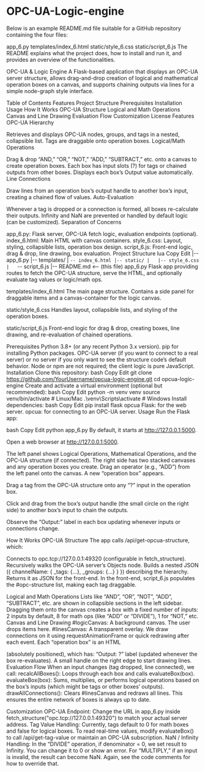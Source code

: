 # OPC-UA-Logic-engine
Below is an example README.md file suitable for a GitHub repository containing the four files:

app_6.py
templates/index_6.html
static/style_6.css
static/script_6.js
The README explains what the project does, how to install and run it, and provides an overview of the functionalities.

OPC-UA & Logic Engine
A Flask-based application that displays an OPC-UA server structure, allows drag-and-drop creation of logical and mathematical operation boxes on a canvas, and supports chaining outputs via lines for a simple node-graph style interface.

Table of Contents
Features
Project Structure
Prerequisites
Installation
Usage
How It Works
OPC-UA Structure
Logical and Math Operations
Canvas and Line Drawing
Evaluation Flow
Customization
License
Features
OPC-UA Hierarchy

Retrieves and displays OPC-UA nodes, groups, and tags in a nested, collapsible list.
Tags are draggable onto operation boxes.
Logical/Math Operations

Drag & drop “AND,” “OR,” “NOT,” “ADD,” “SUBTRACT,” etc. onto a canvas to create operation boxes.
Each box has input slots (?) for tags or chained outputs from other boxes.
Displays each box’s Output value automatically.
Line Connections

Draw lines from an operation box’s output handle to another box’s input, creating a chained flow of values.
Auto-Evaluation

Whenever a tag is dropped or a connection is formed, all boxes re-calculate their outputs.
Infinity and NaN are prevented or handled by default logic (can be customized).
Separation of Concerns

app_6.py: Flask server, OPC-UA fetch logic, evaluation endpoints (optional).
index_6.html: Main HTML with canvas containers.
style_6.css: Layout, styling, collapsible lists, operation box design.
script_6.js: Front-end logic, drag & drop, line drawing, box evaluation.
Project Structure
lua
Copy
Edit
|-- app_6.py
|-- templates/
|   `-- index_6.html
|-- static/
|   |-- style_6.css
|   `-- script_6.js
|-- README.md   <-- (this file)
app_6.py
Flask app providing routes to fetch the OPC-UA structure, serve the HTML, and optionally evaluate tag values or logic/math ops.

templates/index_6.html
The main page structure. Contains a side panel for draggable items and a canvas-container for the logic canvas.

static/style_6.css
Handles layout, collapsible lists, and styling of the operation boxes.

static/script_6.js
Front-end logic for drag & drop, creating boxes, line drawing, and re-evaluation of chained operations.

Prerequisites
Python 3.8+ (or any recent Python 3.x version).
pip for installing Python packages.
OPC-UA server (if you want to connect to a real server) or no server if you only want to see the structure code’s default behavior.
Node or npm are not required; the client logic is pure JavaScript.
Installation
Clone this repository:
bash
Copy
Edit
git clone https://github.com/YourUsername/opcua-logic-engine.git
cd opcua-logic-engine
Create and activate a virtual environment (optional but recommended):
bash
Copy
Edit
python -m venv venv
source venv/bin/activate  # Linux/Mac
.\venv\Scripts\activate   # Windows
Install dependencies:
bash
Copy
Edit
pip install flask opcua
Flask: for the web server.
opcua: for connecting to an OPC-UA server.
Usage
Run the Flask app:

bash
Copy
Edit
python app_6.py
By default, it starts at http://127.0.0.1:5000.

Open a web browser at http://127.0.0.1:5000.

The left panel shows Logical Operations, Mathematical Operations, and the OPC-UA structure (if connected).
The right side has two stacked canvases and any operation boxes you create.
Drag an operator (e.g., “ADD”) from the left panel onto the canvas. A new “operation box” appears.

Drag a tag from the OPC-UA structure onto any “?” input in the operation box.

Click and drag from the box’s output handle (the small circle on the right side) to another box’s input to chain the outputs.

Observe the “Output:” label in each box updating whenever inputs or connections change.

How It Works
OPC-UA Structure
The app calls /api/get-opcua-structure, which:

Connects to opc.tcp://127.0.0.1:49320 (configurable in fetch_structure).
Recursively walks the OPC-UA server’s Objects node.
Builds a nested JSON ({ channelName: { _tags: {...}, _groups: {...} } }) describing the hierarchy.
Returns it as JSON for the front-end.
In the front-end, script_6.js populates the #opc-structure list, making each tag draggable.

Logical and Math Operations
Lists like “AND”, “OR”, “NOT”, “ADD”, “SUBTRACT”, etc. are shown in collapsible sections in the left sidebar.
Dragging them onto the canvas creates a box with a fixed number of inputs:
2 inputs by default,
8 for math ops (like “ADD” or “DIVIDE”),
1 for “NOT,” etc.
Canvas and Line Drawing
#logicCanvas: A background canvas. The user drops items here.
#linesCanvas: A transparent overlay. We draw connections on it using requestAnimationFrame or quick redrawing after each event.
Each “operation box” is an HTML <div> (absolutely positioned), which has:
“Output: ?” label (updated whenever the box re-evaluates).
A small handle on the right edge to start drawing lines.
Evaluation Flow
When an input changes (tag dropped, line connected), we call:
recalcAllBoxes(): Loops through each box and calls evaluateBox(box).
evaluateBox(box): Sums, multiplies, or performs logical operations based on the box’s inputs (which might be tags or other boxes’ outputs).
drawAllConnections(): Clears #linesCanvas and redraws all lines.
This ensures the entire network of boxes is always up to date.

Customization
OPC-UA Endpoint: Change the URL in app_6.py inside fetch_structure("opc.tcp://127.0.0.1:49320") to match your actual server address.
Tag Value Handling:
Currently, tags default to 0 for math boxes and false for logical boxes. To read real-time values, modify evaluateBox() to call /api/get-tag-value or maintain an OPC-UA subscription.
NaN / Infinity Handling:
In the “DIVIDE” operation, if denominator = 0, we set result to Infinity. You can change it to 0 or show an error.
For “MULTIPLY,” if an input is invalid, the result can become NaN. Again, see the code comments for how to override that.

